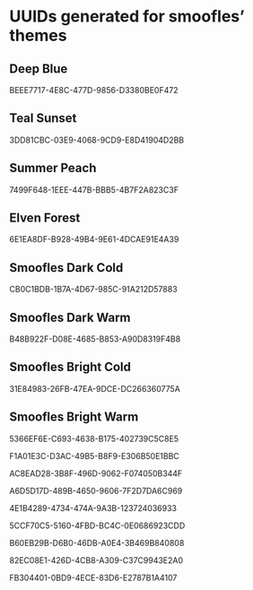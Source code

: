 # UUIDs generated for smoofles’ themes

## Deep Blue
BEEE7717-4E8C-477D-9856-D3380BE0F472

## Teal Sunset
3DD81CBC-03E9-4068-9CD9-E8D41904D2BB

## Summer Peach
7499F648-1EEE-447B-BBB5-4B7F2A823C3F

## Elven Forest
6E1EA8DF-B928-49B4-9E61-4DCAE91E4A39

## Smoofles Dark Cold
CB0C1BDB-1B7A-4D67-985C-91A212D57883

## Smoofles Dark Warm
B48B922F-D08E-4685-B853-A90D8319F4B8

## Smoofles Bright Cold
31E84983-26FB-47EA-9DCE-DC266360775A

## Smoofles Bright Warm
5366EF6E-C693-4638-B175-402739C5C8E5

F1A01E3C-D3AC-49B5-B8F9-E306B50E1BBC

AC8EAD28-3B8F-496D-9062-F074050B344F

A6D5D17D-489B-4650-9606-7F2D7DA6C969

4E1B4289-4734-474A-9A3B-123724036933

5CCF70C5-5160-4FBD-BC4C-0E0686923CDD

B60EB29B-D6B0-46DB-A0E4-3B469B840808

82EC08E1-426D-4CB8-A309-C37C9943E2A0

FB304401-0BD9-4ECE-83D6-E2787B1A4107